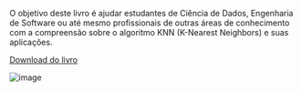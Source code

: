 O objetivo deste livro é ajudar estudantes de Ciência de Dados, Engenharia de Software ou até mesmo profissionais de outras áreas de conhecimento com a compreensão sobre o algoritmo KNN (K-Nearest Neighbors) e suas aplicações.

<a href="https://www.linkedin.com/posts/machado-de-castro_knn-hands-on-activity-7195135592400089089-w0q9?utm_source=share&utm_medium=member_desktop">Download do livro</a> 

![image](https://github.com/machadodecastro/knn-hands-on/assets/5161201/66510799-7079-4a24-8ee8-01be87ab5f9c)
